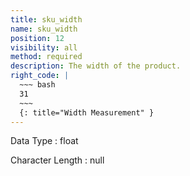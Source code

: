 ```yaml
---
title: sku_width
name: sku_width
position: 12
visibility: all
method: required
description: The width of the product.
right_code: |
  ~~~ bash
  31
  ~~~
  {: title="Width Measurement" }
---
```


Data Type
: float

Character Length
: null

